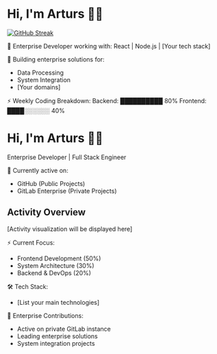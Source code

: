 # Hi, I'm Arturs 👨‍💻

[![GitHub Streak](https://github-readme-streak-stats.herokuapp.com/?user=ArtursTorsters&theme=dark)](https://git.io/streak-stats)

🔭 Enterprise Developer working with:
  React | Node.js | [Your tech stack]

🌱 Building enterprise solutions for:
  - Data Processing
  - System Integration
  - [Your domains]

⚡ Weekly Coding Breakdown:
  Backend: ██████████ 80%
  Frontend: ████░░░░░░ 40%


# Hi, I'm Arturs 👨‍💻

Enterprise Developer | Full Stack Engineer

🏢 Currently active on:
- GitHub (Public Projects)
- GitLab Enterprise (Private Projects)

## Activity Overview
[Activity visualization will be displayed here]

⚡ Current Focus:
- Frontend Development (50%)
- System Architecture (30%)
- Backend & DevOps (20%)

🛠️ Tech Stack:
- [List your main technologies]

💼 Enterprise Contributions:
- Active on private GitLab instance
- Leading enterprise solutions
- System integration projects
